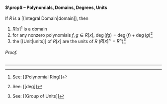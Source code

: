 #### $\prop$ – Polynomials, Domains, Degrees, Units
If $R$ is a [[Integral Domain|domain]], then
1. $R[x]$[^1] is a domain
2. for any nonzero polynomials $f,g\in R[x]$, $\deg(fg)=\deg(f)+\deg(g)$[^2]
3. the [[Unit|units]] of $R[x]$ are the units of $R$ ($R[x]^\times=R^\times$)[^3]

###### *Proof.* 
***

[^1]: See: [[Polynomial Ring]]
[^2]: See: [[deg]]
[^3]: See: [[Group of Units]]